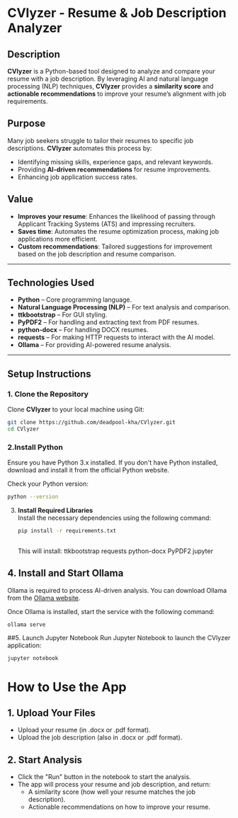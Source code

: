 # **CVlyzer** - Resume & Job Description Analyzer

## **Description**  
**CVlyzer** is a Python-based tool designed to analyze and compare your resume with a job description. By leveraging AI and natural language processing (NLP) techniques, **CVlyzer** provides a **similarity score** and **actionable recommendations** to improve your resume’s alignment with job requirements.

## **Purpose**  
Many job seekers struggle to tailor their resumes to specific job descriptions. **CVlyzer** automates this process by:
- Identifying missing skills, experience gaps, and relevant keywords.
- Providing **AI-driven recommendations** for resume improvements.
- Enhancing job application success rates.

## **Value**  
- **Improves your resume**: Enhances the likelihood of passing through Applicant Tracking Systems (ATS) and impressing recruiters.
- **Saves time**: Automates the resume optimization process, making job applications more efficient.
- **Custom recommendations**: Tailored suggestions for improvement based on the job description and resume comparison.

---

## **Technologies Used**  
- **Python** – Core programming language.
- **Natural Language Processing (NLP)** – For text analysis and comparison.
- **ttkbootstrap** – For GUI styling.
- **PyPDF2** – For handling and extracting text from PDF resumes.
- **python-docx** – For handling DOCX resumes.
- **requests** – For making HTTP requests to interact with the AI model.
- **Ollama** – For providing AI-powered resume analysis.

---

## **Setup Instructions**  

### 1. Clone the Repository
Clone **CVlyzer** to your local machine using Git:
```bash
git clone https://github.com/deadpool-kha/CVlyzer.git
cd CVlyzer

 ``` 

### 2.Install Python
Ensure you have Python 3.x installed. If you don't have Python installed, download and install it from the official Python website.

Check your Python version:
```bash
python --version

```
3. **Install Required Libraries**  
   Install the necessary dependencies using the following command:
   
   ```bash
   pip install -r requirements.txt
    
   ```
   This will install:
    ttkbootstrap
    requests
    python-docx
    PyPDF2
    jupyter

## 4. Install and Start Ollama

Ollama is required to process AI-driven analysis. You can download Ollama from the [Ollama website](https://ollama.com).

Once Ollama is installed, start the service with the following command:

```bash
ollama serve

```
##5. Launch Jupyter Notebook
   Run Jupyter Notebook to launch the CVlyzer application:
   ```bash
jupyter notebook

```
    
# How to Use the App

## 1. Upload Your Files
- Upload your resume (in .docx or .pdf format).
- Upload the job description (also in .docx or .pdf format).

## 2. Start Analysis
- Click the "Run" button in the notebook to start the analysis.
- The app will process your resume and job description, and return:
  - A similarity score (how well your resume matches the job description).
  - Actionable recommendations on how to improve your resume.

        


